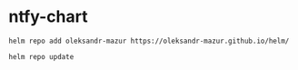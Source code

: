 # ntfy-chart

```
helm repo add oleksandr-mazur https://oleksandr-mazur.github.io/helm/

helm repo update
```
